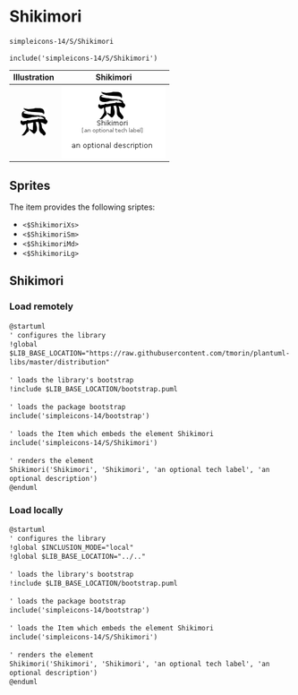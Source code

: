 # Shikimori


```text
simpleicons-14/S/Shikimori
```

```text
include('simpleicons-14/S/Shikimori')
```



| Illustration | Shikimori |
| :---: | :---: |
| ![illustration for Illustration](../../simpleicons-14/S/Shikimori.png) | ![illustration for Shikimori](../../simpleicons-14/S/Shikimori.Local.png) |



## Sprites
The item provides the following sriptes:

- `<$ShikimoriXs>`
- `<$ShikimoriSm>`
- `<$ShikimoriMd>`
- `<$ShikimoriLg>`





## Shikimori

### Load remotely
```plantuml
@startuml
' configures the library
!global $LIB_BASE_LOCATION="https://raw.githubusercontent.com/tmorin/plantuml-libs/master/distribution"

' loads the library's bootstrap
!include $LIB_BASE_LOCATION/bootstrap.puml

' loads the package bootstrap
include('simpleicons-14/bootstrap')

' loads the Item which embeds the element Shikimori
include('simpleicons-14/S/Shikimori')

' renders the element
Shikimori('Shikimori', 'Shikimori', 'an optional tech label', 'an optional description')
@enduml
```

### Load locally
```plantuml
@startuml
' configures the library
!global $INCLUSION_MODE="local"
!global $LIB_BASE_LOCATION="../.."

' loads the library's bootstrap
!include $LIB_BASE_LOCATION/bootstrap.puml

' loads the package bootstrap
include('simpleicons-14/bootstrap')

' loads the Item which embeds the element Shikimori
include('simpleicons-14/S/Shikimori')

' renders the element
Shikimori('Shikimori', 'Shikimori', 'an optional tech label', 'an optional description')
@enduml
```

